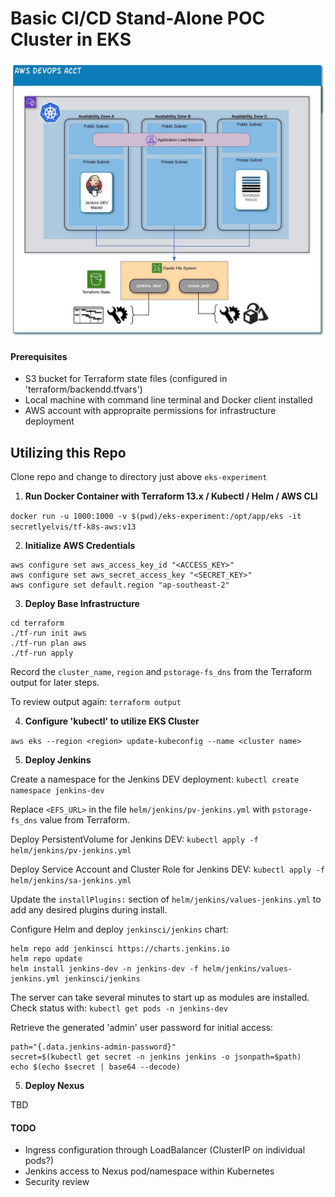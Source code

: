 # **Basic CI/CD Stand-Alone POC Cluster in EKS**

![Overview diagram](./images/Overview.jpeg)

#### Prerequisites
- S3 bucket for Terraform state files (configured in 'terraform/backendd.tfvars')
- Local machine with command line terminal and Docker client installed
- AWS account with appropraite permissions for infrastructure deployment
## **Utilizing this Repo**
Clone repo and change to directory just above `eks-experiment`
1. **Run Docker Container with Terraform 13.x / Kubectl / Helm / AWS CLI**

`docker run -u 1000:1000 -v $(pwd)/eks-experiment:/opt/app/eks -it secretlyelvis/tf-k8s-aws:v13`

2. **Initialize AWS Credentials**
```
aws configure set aws_access_key_id "<ACCESS_KEY>"
aws configure set aws_secret_access_key "<SECRET_KEY>"
aws configure set default.region "ap-southeast-2"
```
3. **Deploy Base Infrastructure**
```
cd terraform
./tf-run init aws
./tf-run plan aws
./tf-run apply
```
Record the `cluster_name`, `region` and `pstorage-fs_dns` from the Terraform output for later steps.

To review output again:
`terraform output`

4. **Configure 'kubectl' to utilize EKS Cluster**

`aws eks --region <region> update-kubeconfig --name <cluster name>`

5. **Deploy Jenkins**

Create a namespace for the Jenkins DEV deployment:
`kubectl create namespace jenkins-dev`

Replace `<EFS_URL>` in the file `helm/jenkins/pv-jenkins.yml` with `pstorage-fs_dns` value from Terraform.

Deploy PersistentVolume for Jenkins DEV:
`kubectl apply -f helm/jenkins/pv-jenkins.yml`

Deploy Service Account and Cluster Role for Jenkins DEV:
`kubectl apply -f helm/jenkins/sa-jenkins.yml`

Update the `installPlugins:` section of `helm/jenkins/values-jenkins.yml` to add any desired plugins during install.

Configure Helm and deploy `jenkinsci/jenkins` chart:
```
helm repo add jenkinsci https://charts.jenkins.io
helm repo update
helm install jenkins-dev -n jenkins-dev -f helm/jenkins/values-jenkins.yml jenkinsci/jenkins
```
The server can take several minutes to start up as modules are installed.  Check status with:
`kubectl get pods -n jenkins-dev`

Retrieve the generated 'admin' user password for initial access:
```
path="{.data.jenkins-admin-password}"
secret=$(kubectl get secret -n jenkins jenkins -o jsonpath=$path)
echo $(echo $secret | base64 --decode)
```

5. **Deploy Nexus**

TBD

#### TODO

- Ingress configuration through LoadBalancer (ClusterIP on individual pods?)
- Jenkins access to Nexus pod/namespace within Kubernetes
- Security review